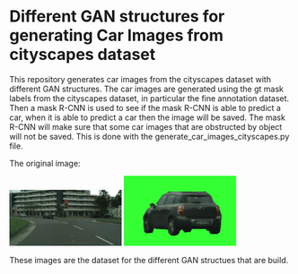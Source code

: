 # Different GAN structures for generating Car Images from cityscapes dataset
This repository generates car images from the cityscapes dataset with different GAN structures. The car images are generated using the gt mask labels from the cityscapes dataset, in particular the fine annotation dataset. Then a mask R-CNN is used to see if the mask R-CNN is able to predict a car, when it is able to predict a car then the image will be saved. The mask R-CNN will make sure that some car images that are obstructed by object will not be saved. This is done with the generate_car_images_cityscapes.py file. 

The original image:

<img src="images/aachen_000000_000019_leftImg8bit.png" width="200"> 
<img src="images/aachen_000000_000019_carImage_zoomed.png" width="200"> 


These images are the dataset for the different GAN structues that are build. 
